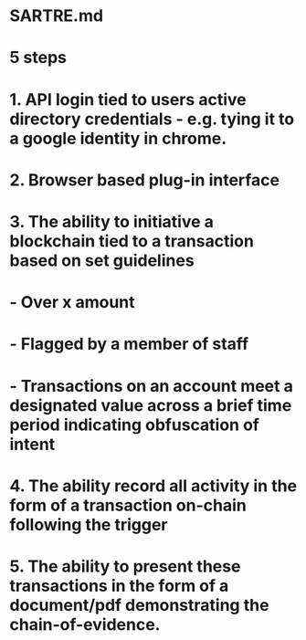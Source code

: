 # SARTRE.md
# 
# 5 steps
# 
# 1. API login tied to users active directory credentials - e.g. tying it to a google identity in chrome. 
# 2. Browser based plug-in interface
# 3. The ability to initiative a blockchain tied to a transaction based on set guidelines
#     - Over x amount
#     - Flagged by a member of staff 
#     - Transactions on an account meet a designated value across a brief time period indicating obfuscation of intent
# 4. The ability record all activity in the form of a transaction on-chain following the trigger
# 5. The ability to present these transactions in the form of a document/pdf demonstrating the chain-of-evidence. 
